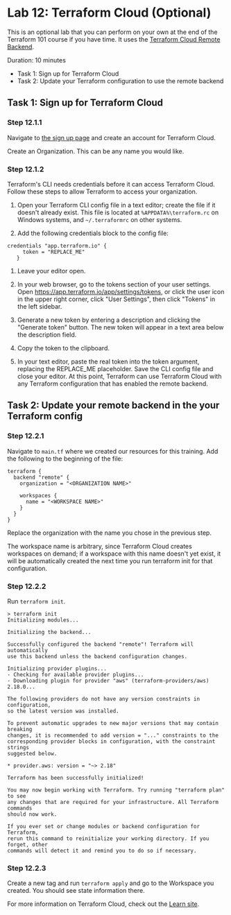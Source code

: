 # Lab 12: Terraform Cloud (Optional)
This is an optional lab that you can perform on your own at the end of the Terraform 101 course if you have time.  It uses the [Terraform Cloud Remote Backend](https://app.terraform.io/signup?utm_source=banner&utm_campaign=intro_tf_cloud_remote).

Duration: 10 minutes
- Task 1: Sign up for Terraform Cloud
- Task 2: Update your Terraform configuration to use the remote backend


## Task 1: Sign up for Terraform Cloud

### Step 12.1.1

Navigate to [the sign up page](https://app.terraform.io/signup?utm_source=banner&utm_campaign=intro_tf_cloud_remote) and create an account for Terraform Cloud.

Create an Organization. This can be any name you would like.

### Step 12.1.2

Terraform's CLI needs credentials before it can access Terraform Cloud. Follow these steps to allow Terraform to access your organization.

1. Open your Terraform CLI config file in a text editor; create the file if it doesn't already exist. This file is located at `%APPDATA%\terraform.rc` on Windows systems, and `~/.terraformrc` on other systems.

1. Add the following credentials block to the config file:

```shell
credentials "app.terraform.io" {
     token = "REPLACE_ME"
   }
```

1. Leave your editor open.

1. In your web browser, go to the tokens section of your user settings. Open https://app.terraform.io/app/settings/tokens, or click the user icon in the upper right corner, click "User Settings", then click "Tokens" in the left sidebar.
1. Generate a new token by entering a description and clicking the "Generate token" button. The new token will appear in a text area below the description field.
1. Copy the token to the clipboard.
1. In your text editor, paste the real token into the token argument, replacing the REPLACE_ME placeholder. Save the CLI config file and close your editor.
At this point, Terraform can use Terraform Cloud with any Terraform configuration that has enabled the remote backend.



## Task 2: Update your remote backend in the your Terraform config

### Step 12.2.1

Navigate to `main.tf` where we created our resources for this training. Add the following to the beginning of the file:


```shell
terraform {
  backend "remote" {
    organization = "<ORGANIZATION NAME>"

    workspaces {
      name = "<WORKSPACE NAME>"
    }
  }
}
```

Replace the organization with the name you chose in the previous step.

The workspace name is arbitrary, since Terraform Cloud creates workspaces on demand; if a workspace with this name doesn't yet exist, it will be automatically created the next time you run terraform init for that configuration.

### Step 12.2.2

Run `terraform init`.

```shell
> terraform init
Initializing modules...

Initializing the backend...

Successfully configured the backend "remote"! Terraform will automatically
use this backend unless the backend configuration changes.

Initializing provider plugins...
- Checking for available provider plugins...
- Downloading plugin for provider "aws" (terraform-providers/aws) 2.18.0...

The following providers do not have any version constraints in configuration,
so the latest version was installed.

To prevent automatic upgrades to new major versions that may contain breaking
changes, it is recommended to add version = "..." constraints to the
corresponding provider blocks in configuration, with the constraint strings
suggested below.

* provider.aws: version = "~> 2.18"

Terraform has been successfully initialized!

You may now begin working with Terraform. Try running "terraform plan" to see
any changes that are required for your infrastructure. All Terraform commands
should now work.

If you ever set or change modules or backend configuration for Terraform,
rerun this command to reinitialize your working directory. If you forget, other
commands will detect it and remind you to do so if necessary.
```

### Step 12.2.3

Create a new tag and run `terraform apply` and go to the Workspace you created. You should see state information there.

For more information on Terraform Cloud, check out the [Learn site](https://learn.hashicorp.com/terraform/?track=cloud#cloud).